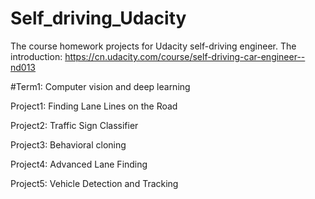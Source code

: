 # Self_driving_Udacity
The course homework projects for Udacity self-driving engineer. The introduction:
https://cn.udacity.com/course/self-driving-car-engineer--nd013

#Term1: Computer vision and deep learning

Project1: Finding Lane Lines on the Road

Project2: Traffic Sign Classifier

Project3: Behavioral cloning

Project4: Advanced Lane Finding

Project5: Vehicle Detection and Tracking
